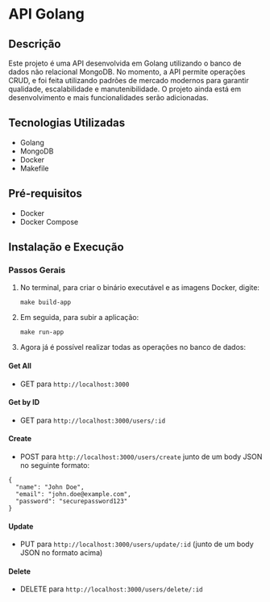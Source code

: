 # API Golang

## Descrição

Este projeto é uma API desenvolvida em Golang utilizando o banco de dados não relacional MongoDB. No momento, a API permite operações CRUD, e foi feita utilizando padrões de mercado modernos para garantir qualidade, escalabilidade e manutenibilidade.
O projeto ainda está em desenvolvimento e mais funcionalidades serão adicionadas.

## Tecnologias Utilizadas

- Golang
- MongoDB
- Docker
- Makefile

## Pré-requisitos

- Docker
- Docker Compose

## Instalação e Execução

### Passos Gerais

1. No terminal, para criar o binário executável e as imagens Docker, digite:

       make build-app

2. Em seguida, para subir a aplicação:

       make run-app

3. Agora já é possível realizar todas as operações no banco de dados:

#### Get All

- GET para `http://localhost:3000`

#### Get by ID

- GET para `http://localhost:3000/users/:id`

#### Create

- POST para `http://localhost:3000/users/create` junto de um body JSON no seguinte formato:

```
{
  "name": "John Doe",
  "email": "john.doe@example.com",
  "password": "securepassword123"
}
```

#### Update

- PUT para `http://localhost:3000/users/update/:id` (junto de um body JSON no formato acima)

#### Delete

- DELETE para `http://localhost:3000/users/delete/:id`
